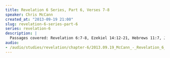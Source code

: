 ```yaml
--- 
title: Revelation 6 Series, Part 6, Verses 7-8
speaker: Chris McCann
created_at: "2013-09-19 21:00"
slug: revelation-6-series-part-6
series: revelation-6
description: |
  Passages covered: Revelation 6:7-8, Ezekiel 14:12-21, Hebrews 11:7, Job 1:4-5.
audio: 
- /audio/studies/revelation/chapter-6/2013.09.19_McCann_-_Revelation_6_Series_Part_6.yaml
---
```

